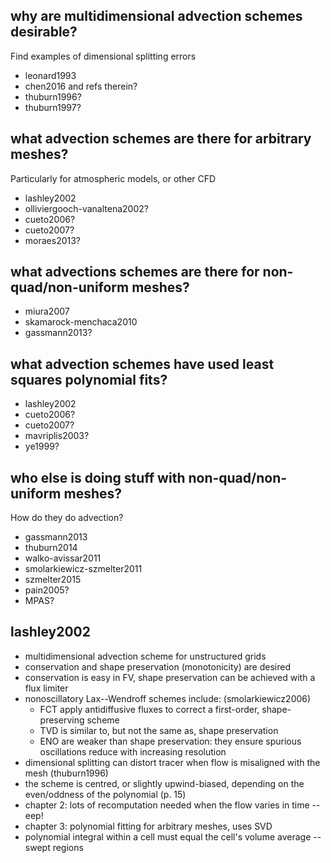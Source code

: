 why are multidimensional advection schemes desirable?
-----------------------------------------------------
Find examples of dimensional splitting errors

- leonard1993
- chen2016 and refs therein?
- thuburn1996?
- thuburn1997?



what advection schemes are there for arbitrary meshes?
------------------------------------------------------
Particularly for atmospheric models, or other CFD

- lashley2002
- olliviergooch-vanaltena2002?
- cueto2006?
- cueto2007?
- moraes2013?

what advections schemes are there for non-quad/non-uniform meshes?
------------------------------------------------------------------

- miura2007
- skamarock-menchaca2010
- gassmann2013?

what advection schemes have used least squares polynomial fits?
---------------------------------------------------------------

- lashley2002
- cueto2006?
- cueto2007?
- mavriplis2003?
- ye1999?

who else is doing stuff with non-quad/non-uniform meshes?
---------------------------------------------------------
How do they do advection?

- gassmann2013
- thuburn2014
- walko-avissar2011
- smolarkiewicz-szmelter2011
- szmelter2015
- pain2005?
- MPAS?

lashley2002
-----------

- multidimensional advection scheme for unstructured grids
- conservation and shape preservation (monotonicity) are desired
- conservation is easy in FV, shape preservation can be achieved with a flux limiter
- nonoscillatory Lax--Wendroff schemes include: (smolarkiewicz2006)
  - FCT apply antidiffusive fluxes to correct a first-order, shape-preserving scheme
  - TVD is similar to, but not the same as, shape preservation
  - ENO are weaker than shape preservation: they ensure spurious oscillations reduce with increasing resolution
- dimensional splitting can distort tracer when flow is misaligned with the mesh (thuburn1996)
- the scheme is centred, or slightly upwind-biased, depending on the even/oddness of the polynomial (p. 15)
- chapter 2: lots of recomputation needed when the flow varies in time -- eep!
- chapter 3: polynomial fitting for arbitrary meshes, uses SVD
- polynomial integral within a cell must equal the cell's volume average -- swept regions

